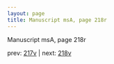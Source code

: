 ```yaml
---
layout: page
title: Manuscript msA, page 218r
---
```


Manuscript msA, page 218r

prev:  [217v](../217v) | next:  [218v](../218v)